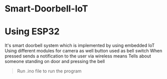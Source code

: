 # Smart-Doorbell-IoT
# Using ESP32
It's smart doorbell system which is implemented by using embedded IoT 
Using different modules for camera as well button used as bell switch
When pressed sends a notification to the user via wireless means
Tells about someone standing on door and pressing the bell

> Run .ino file to run the program 

